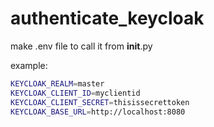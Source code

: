 # authenticate_keycloak

make .env file to call it from __init__.py

example:

```bash
KEYCLOAK_REALM=master
KEYCLOAK_CLIENT_ID=myclientid
KEYCLOAK_CLIENT_SECRET=thisissecrettoken
KEYCLOAK_BASE_URL=http://localhost:8080
```
